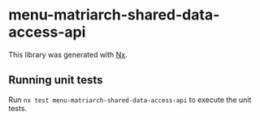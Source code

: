 # menu-matriarch-shared-data-access-api

This library was generated with [Nx](https://nx.dev).

## Running unit tests

Run `nx test menu-matriarch-shared-data-access-api` to execute the unit tests.
